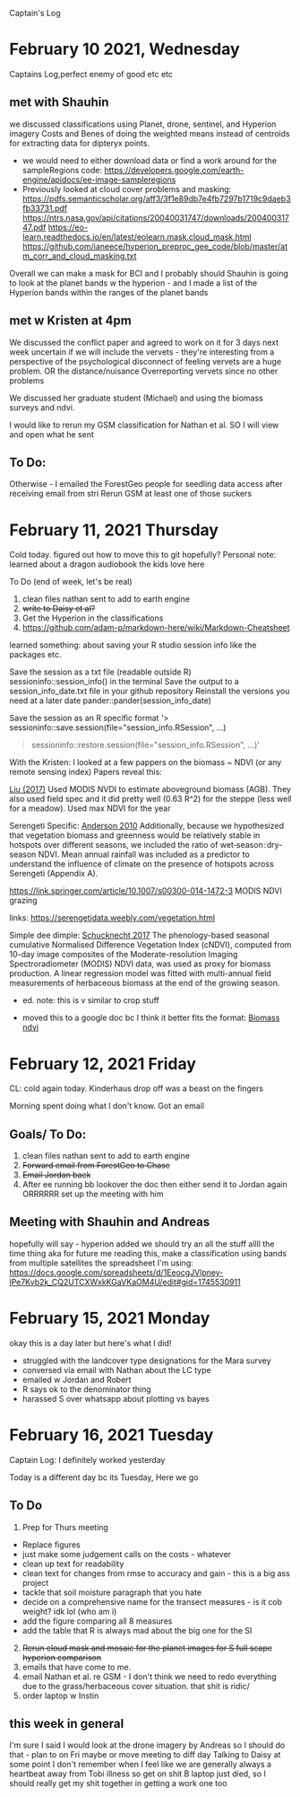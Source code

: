 Captain's Log


# February 10 2021, Wednesday

Captains Log,perfect enemy of good etc etc 

## met with Shauhin
we discussed classifications using Planet, drone, sentinel, and Hyperion imagery 
Costs and Benes of doing the weighted means instead of centroids for extracting data for dipteryx points. 
- we would need to either download data or find a work around for the sampleRegions code: https://developers.google.com/earth-engine/apidocs/ee-image-sampleregions
- Previously looked at cloud cover problems and masking: https://pdfs.semanticscholar.org/aff3/3f1e89db7e4fb7297b1719c9daeb3fb33731.pdf
https://ntrs.nasa.gov/api/citations/20040031747/downloads/20040031747.pdf
https://eo-learn.readthedocs.io/en/latest/eolearn.mask.cloud_mask.html
https://github.com/ianeece/hyperion_preproc_gee_code/blob/master/atm_corr_and_cloud_masking.txt

Overall we can make a mask for BCI and I probably should 
Shauhin is going to look at the planet bands w the hyperion - and I made a list of the Hyperion bands within the ranges of the planet bands 


## met w Kristen at 4pm
We discussed the conflict paper and agreed to work on it for 3 days next week
uncertain if we will include the vervets - they're interesting from a perspective of the psychological disconnect of feeling vervets are a huge problem. OR the distance/nuisance 
Overreporting vervets since no other problems 

We discussed her graduate student (Michael) and using the biomass surveys and ndvi.


I would like to rerun my GSM classification for Nathan et al. SO I will view and open what he sent

## To Do: 
Otherwise - I emailed the ForestGeo people for seedling data access after receiving email from stri
Rerun GSM at least one of those suckers 

# February 11, 2021 Thursday

Cold today. figured out how to move this to git hopefully? Personal note: learned about a dragon audiobook the kids love here

To Do (end of week, let's be real)
1. clean files nathan sent to add to earth engine
2. ~~write to Daisy et al?~~
3. Get the Hyperion in the classifications
4. https://github.com/adam-p/markdown-here/wiki/Markdown-Cheatsheet

learned something: about saving your R studio session info like the packages etc. 


Save the session as a txt file (readable outside R)
sessioninfo::session_info() in the terminal
Save the output to a session_info_date.txt file in your github repository
Reinstall the versions you need at a later date
pander::pander(session_info_date)

Save the session as an R specific format
'> sessioninfo::save.session(file="session_info.RSession", ...)
> sessioninfo::restore.session(file="session_info.RSession", ...)'


With the Kristen: I looked at a few pappers on the biomass ~ NDVI (or any remote sensing index) 
Papers reveal this: 

[Liu (2017)](https://www.nature.com/articles/s41598-017-04038-4)
 Used MODIS NVDI to estimate aboveground biomass (AGB). They also used field spec and it did pretty well (0.63 R^2) for the steppe (less well for a meadow). Used max NDVI for the year

Serengeti Specific: [Anderson 2010](https://esajournals.onlinelibrary.wiley.com/doi/full/10.1890/09-0739.1) Additionally, because we hypothesized that vegetation biomass and greenness would be relatively stable in hotspots over different seasons, we included the ratio of wet‐season : dry‐season NDVI. Mean annual rainfall was included as a predictor to understand the influence of climate on the presence of hotspots across Serengeti (Appendix A). 


https://link.springer.com/article/10.1007/s00300-014-1472-3 MODIS NDVI grazing 

links: https://serengetidata.weebly.com/vegetation.html

Simple dee dimple: [Schucknecht 2017](https://www.mdpi.com/2072-4292/9/5/463/htm) The phenology-based seasonal cumulative Normalised Difference Vegetation Index (cNDVI), computed from 10-day image composites of the Moderate-resolution Imaging Spectroradiometer (MODIS) NDVI data, was used as proxy for biomass production. A linear regression model was fitted with multi-annual field measurements of herbaceous biomass at the end of the growing season.
- ed. note: this is v similar to crop stuff 

- moved this to a google doc bc I think it better fits the format: [Biomass ndvi](https://docs.google.com/spreadsheets/d/10Ho6c1rY-XsFrJW0IkglQLQB5aOJko5kxVEMVrpXAL8/edit#gid=0)

# February 12, 2021 Friday
CL: cold again today. Kinderhaus drop off was a beast on the fingers 

Morning spent doing what I don't know. Got an email 

## Goals/ To Do: 
1. clean files nathan sent to add to earth engine
2. ~~Forward email from ForestGeo to Chase~~
3. ~~Email Jordan back~~
4. After ee running bb lookover the doc then either send it to Jordan again ORRRRRR set up the meeting with him 


## Meeting with Shauhin and Andreas 
hopefully will say - hyperion added 
we should try an all the stuff allll the time thing aka for future me reading this, make a classification using bands from multiple satellites 
the spreadsheet I'm using: https://docs.google.com/spreadsheets/d/1EeocgJVlpney-lPe7Kvb2k_CQ2UTCXWxkKGaVKaOM4U/edit#gid=1745530911

# February 15, 2021 Monday

okay this is a day later but here's what I did! 

- struggled with the landcover type designations for the Mara survey 
- conversed via email with Nathan about the LC type 
- emailed w Jordan and Robert
- R says ok to the denominator thing 
- harassed S over whatsapp about plotting vs bayes 

# February 16, 2021 Tuesday

Captain Log: I definitely worked yesterday 

Today is a different day bc its Tuesday, Here we go 

## To Do 
1. Prep for Thurs meeting 

 + Replace figures 
 + just make some judgement calls on the costs - whatever 
 + clean up text for readability 
 + clean text for changes from rmse to accuracy and gain - this is a big ass project 
 + tackle that soil moisture paragraph that you hate
 + decide on a comprehensive name for the transect measures - is it cob weight? idk lol (who am i)
 + add the figure comparing all 8 measures
 + add the table that R is always mad about the big one for the SI
2. ~~Rerun cloud mask and mosaic for the planet images for S full scape hyperion comparison~~
3. emails that have come to me. 
4. email Nathan et al. re GSM - I don't think we need to redo everything due to the grass/herbaceous cover situation. that shit is ridic/ 
5. order laptop w Instin

## this week in general 

I'm sure I said I would look at the drone imagery by Andreas so I should do that - plan to on Fri maybe or move meeting to diff day 
Talking to Daisy at some point I don't remember when
I feel like we are generally always a heartbeat away from Tobi illness so get on shit 
B laptop just died, so I should really get my shit together in getting a work one too
